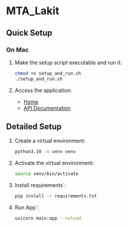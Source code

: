 # MTA_Lakit

## Quick Setup

### On Mac

1. Make the setup script executable and run it:
    ```bash
    chmod +x setup_and_run.sh
    ./setup_and_run.sh
    ```

2. Access the application:
    - [Home](http://127.0.0.1:8000)
    - [API Documentation](http://127.0.0.1:8000/docs)

## Detailed Setup

1. Create a virtual environment:
    ```bash
    python3.10 -m venv venv
    ```

2. Activate the virtual environment:
    ```bash
   source venv/bin/activate
   
3. Install requirements`:
    ```bash
   pip install -r requirements.txt   
   
3. Run App`:
    ```bash
   uvicorn main:app --reload
   
